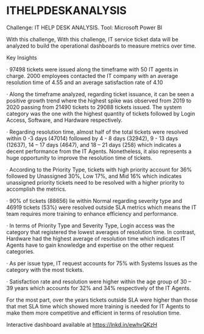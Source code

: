 # ITHELPDESKANALYSIS
Challenge: IT HELP DESK ANALYSIS. Tool: Microsoft Power BI

With this challenge, With this challenge, IT service ticket data will be analyzed to build the operational dashboards to measure metrics over time.

Key Insights

·       97498 tickets were issued along the timeframe with 50 IT agents in charge. 2000 employees contacted the IT company with an average resolution time of 4.55 and an average satisfaction rate of 4.10

·       Along the timeframe analyzed, regarding ticket issuance, it can be seen a positive growth trend where the highest spike was observed from 2019 to 2020 passing from 21490 tickets to 29088 tickets issued. The system 
        category was the one with the highest quantity of tickets followed by Login Access, Software, and Hardware respectively.

·       Regarding resolution time, almost half of the total tickets were resolved within 0 -3 days (47014) followed by 4 - 8 days (32942), 9 - 13 days (12637), 14 – 17 days (4647), and 18 – 21 days (258) which indicates a 
        decent performance from the IT Agents. Nonetheless, it also represents a huge opportunity to improve the resolution time of tickets.

·       According to the Priority Type, tickets with high priority account for 36% followed by Unassigned 30%, Low 17%, and Mid 16% which indicates unassigned priority tickets need to be resolved with a higher priority to 
        accomplish the metrics.

·       90% of tickets (88656) lie within Normal regarding severity type and 46919 tickets (53%) were resolved outside SLA metrics which means the IT team requires more training to enhance efficiency and performance.

·       In terms of Priority Type and Severity Type, Login access was the category that registered the lowest averages of resolution time. In contrast, Hardware had the highest average of resolution time which indicates IT 
        Agents have to gain knowledge and expertise on the other request categories.

·       As per issue type, IT request accounts for 75% with Systems Issues as the category with the most tickets.

·       Satisfaction rate and resolution were higher within the age group of 30 – 39 years which accounts for 32% and 34% respectively of the IT Agents.

For the most part, over the years tickets outside SLA were higher than those that met SLA time which showed more training is needed for IT Agents to make them more competitive and efficient in terms of resolution time.

Interactive dashboard available at https://lnkd.in/ewhvQKzH
